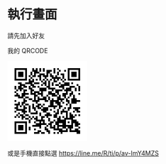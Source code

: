 # 執行畫面
請先加入好友

我的 QRCODE

![image](https://github.com/bocheng47/LINE_bocheng/blob/bocheng/images/QRcode.png)

或是手機直接點選 https://line.me/R/ti/p/av-ImY4MZS
